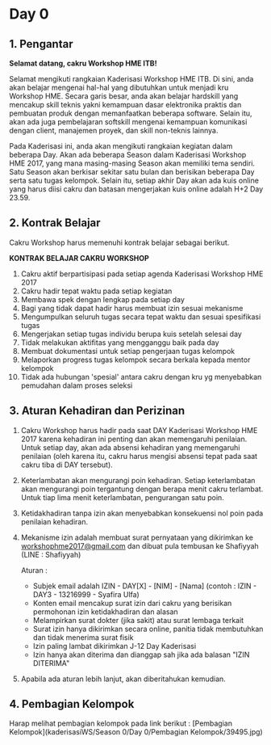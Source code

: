 # Day 0

## 1. Pengantar

**Selamat datang, cakru Workshop HME ITB!**


Selamat mengikuti rangkaian Kaderisasi Workshop HME ITB. Di sini, anda akan belajar mengenai hal-hal yang dibutuhkan untuk menjadi kru Workshop HME. Secara garis besar, anda akan belajar hardskill yang mencakup skill teknis yakni kemampuan dasar elektronika praktis dan pembuatan produk dengan memanfaatkan beberapa software. Selain itu, akan ada juga pembelajaran softskill mengenai kemampuan komunikasi dengan client, manajemen proyek, dan skill non-teknis lainnya.

Pada Kaderisasi ini, anda akan mengikuti rangkaian kegiatan dalam beberapa Day. Akan ada beberapa Season dalam Kaderisasi Workshop HME 2017, yang mana masing-masing Season akan memiliki tema sendiri. Satu Season akan berkisar sekitar satu bulan dan berisikan beberapa Day serta satu tugas kelompok. Selain itu, setiap akhir Day akan ada kuis online yang harus diisi cakru dan batasan mengerjakan kuis online adalah H+2 Day 23.59.

## 2. Kontrak Belajar

Cakru Workshop harus memenuhi kontrak belajar sebagai berikut.

**KONTRAK BELAJAR CAKRU WORKSHOP**

1. Cakru aktif berpartisipasi pada setiap agenda Kaderisasi Workshop HME 2017
2. Cakru hadir tepat waktu pada setiap kegiatan
3. Membawa spek dengan lengkap pada setiap day
4. Bagi yang tidak dapat hadir harus membuat izin sesuai mekanisme
5. Mengumpulkan seluruh tugas secara tepat waktu dan sesuai spesifikasi tugas
6. Mengerjakan setiap tugas individu berupa kuis setelah selesai day
7. Tidak melakukan aktifitas yang mengganggu baik pada day
8. Membuat dokumentasi untuk setiap pengerjaan tugas kelompok
9. Melaporkan progress tugas kelompok secara berkala kepada mentor kelompok 
10. Tidak ada hubungan 'spesial' antara cakru dengan kru yg menyebabkan pemudahan dalam proses seleksi

## 3. Aturan Kehadiran dan Perizinan

1. Cakru Workshop harus hadir pada saat DAY Kaderisasi Workshop HME 2017 karena kehadiran ini penting dan akan memengaruhi penilaian. Untuk setiap day, akan ada absensi kehadiran yang memengaruhi penilaian (oleh karena itu, cakru harus mengisi absensi tepat pada saat cakru tiba di DAY tersebut).

2. Keterlambatan akan mengurangi poin kehadiran. Setiap keterlambatan akan mengurangi poin tergantung dengan berapa menit cakru terlambat. Untuk tiap lima menit keterlambatan, pengurangan satu poin.

3. Ketidakhadiran tanpa izin akan menyebabkan konsekuensi nol poin pada penilaian kehadiran.

4. Mekanisme izin adalah membuat surat pernyataan yang dikirimkan ke workshophme2017@gmail.com dan dibuat pula tembusan ke Shafiyyah (LINE : Shafiyyah)

     Aturan : 
     * Subjek email adalah IZIN - DAY[X] - [NIM] - [Nama] (contoh : IZIN - DAY3 - 13216999 - Syafira Ulfa)
     * Konten email mencakup surat izin dari cakru yang berisikan permohonan izin ketidakhadiran dan alasan
     * Melampirkan surat dokter (jika sakit) atau surat lembaga terkait
     * Surat izin hanya dikirimkan secara online, panitia tidak membutuhkan dan tidak menerima surat fisik
     * Izin paling lambat dikirimkan J-12 Day Kaderisasi
     * Izin hanya akan diterima dan dianggap sah jika ada balasan "IZIN DITERIMA"
  
5. Apabila ada aturan lebih lanjut, akan diberitahukan kemudian.

## 4. Pembagian Kelompok

Harap melihat pembagian kelompok pada link berikut : 
[Pembagian Kelompok](kaderisasiWS/Season 0/Day 0/Pembagian Kelompok/39495.jpg)




